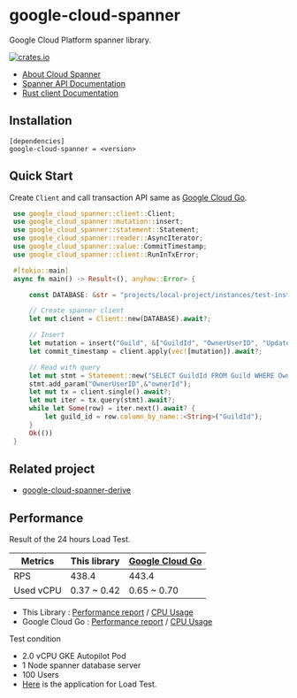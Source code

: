 # google-cloud-spanner

Google Cloud Platform spanner library.

[![crates.io](https://img.shields.io/crates/v/google-cloud-spanner.svg)](https://crates.io/crates/google-cloud-spanner)

* [About Cloud Spanner](https://cloud.google.com/spanner/)
* [Spanner API Documentation](https://cloud.google.com/spanner/docs)
* [Rust client Documentation](https://docs.rs/google-cloud-spanner/latest)

## Installation

```
[dependencies]
google-cloud-spanner = <version>
```

## Quick Start

Create `Client` and call transaction API same as [Google Cloud Go](https://github.com/googleapis/google-cloud-go/tree/main/spanner).

```rust
 use google_cloud_spanner::client::Client;
 use google_cloud_spanner::mutation::insert;
 use google_cloud_spanner::statement::Statement;
 use google_cloud_spanner::reader::AsyncIterator;
 use google_cloud_spanner::value::CommitTimestamp;
 use google_cloud_spanner::client::RunInTxError;

 #[tokio::main]
 async fn main() -> Result<(), anyhow::Error> {

     const DATABASE: &str = "projects/local-project/instances/test-instance/databases/local-database";

     // Create spanner client
     let mut client = Client::new(DATABASE).await?;

     // Insert
     let mutation = insert("Guild", &["GuildId", "OwnerUserID", "UpdatedAt"], &[&"guildId", &"ownerId", &CommitTimestamp::new()]);
     let commit_timestamp = client.apply(vec![mutation]).await?;

     // Read with query
     let mut stmt = Statement::new("SELECT GuildId FROM Guild WHERE OwnerUserID = @OwnerUserID");
     stmt.add_param("OwnerUserID",&"ownerId");
     let mut tx = client.single().await?;
     let mut iter = tx.query(stmt).await?;
     while let Some(row) = iter.next().await? {
         let guild_id = row.column_by_name::<String>("GuildId");
     }
     Ok(())
 }
```

## Related project
* [google-cloud-spanner-derive](../spanner-derive)

## Performance 

Result of the 24 hours Load Test.

| Metrics | This library | [Google Cloud Go](https://github.com/googleapis/google-cloud-go/tree/main/spanner) | 
| -------- | ----------------| ----------------- |
| RPS | 438.4 | 443.4 |
| Used vCPU | 0.37 ~ 0.42 | 0.65 ~ 0.70 |

* This Library : [Performance report](https://storage.googleapis.com/0432808zbaeatxa/report_1637760853.008414.html) / [CPU Usage](https://storage.googleapis.com/0432808zbaeatxa/CPU%20(6).png)
* Google Cloud Go : [Performance report](https://storage.googleapis.com/0432808zbaeatxa/report_1637673736.2540932.html) / [CPU Usage](https://storage.googleapis.com/0432808zbaeatxa/CPU%20(5).png)

Test condition 
* 2.0 vCPU GKE Autopilot Pod
* 1 Node spanner database server
* 100 Users
* [Here](https://github.com/yoshidan/google-cloud-rust-example/commit/ccc484111bbd43d9642ee90ff27eca89e95ffe32) is the application for Load Test.